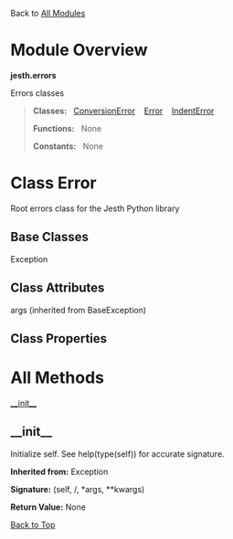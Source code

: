 Back to [All Modules](https://github.com/pyrustic/jesth/blob/master/docs/modules/README.md#readme)

# Module Overview

**jesth.errors**
 
Errors classes

> **Classes:** &nbsp; [ConversionError](https://github.com/pyrustic/jesth/blob/master/docs/modules/content/jesth.errors/content/classes/ConversionError.md#class-conversionerror) &nbsp;&nbsp; [Error](https://github.com/pyrustic/jesth/blob/master/docs/modules/content/jesth.errors/content/classes/Error.md#class-error) &nbsp;&nbsp; [IndentError](https://github.com/pyrustic/jesth/blob/master/docs/modules/content/jesth.errors/content/classes/IndentError.md#class-indenterror)
>
> **Functions:** &nbsp; None
>
> **Constants:** &nbsp; None

# Class Error
Root errors class for the Jesth Python library

## Base Classes
Exception

## Class Attributes
args (inherited from BaseException)

## Class Properties


# All Methods
[\_\_init\_\_](#__init__)

## \_\_init\_\_
Initialize self.  See help(type(self)) for accurate signature.

**Inherited from:** Exception

**Signature:** (self, /, \*args, \*\*kwargs)





**Return Value:** None

[Back to Top](#module-overview)



